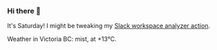 ### Hi there :wave:

It's Saturday! I might be tweaking my [Slack workspace analyzer action](https://github.com/bewuethr/slack-analyzer).

Weather in Victoria BC: mist, at +13°C.
